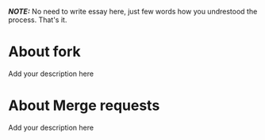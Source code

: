 ***NOTE:*** No need to write essay here, just few words how you undrestood the process. That's it.



# About fork

Add your description here

# About Merge requests

Add your description here
